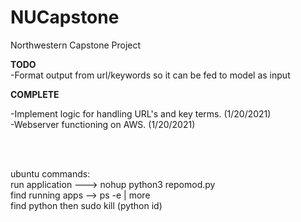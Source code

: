 # NUCapstone
Northwestern Capstone Project 


<b>TODO </b>
<br>
-Format output from url/keywords so it can be fed to model as input
<br>

<b>COMPLETE</b>

-Implement logic for handling URL's and key terms. (1/20/2021) <br>
-Webserver functioning on AWS. (1/20/2021)

<br>
<br>



ubuntu commands:<br>
run application ---> nohup python3 repomod.py <br>
find running apps --> ps -e | more <br>
find python  then sudo kill (python id)


